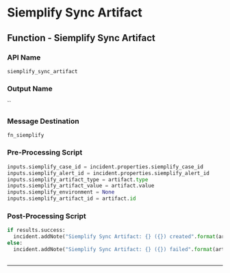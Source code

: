 <!--
    DO NOT MANUALLY EDIT THIS FILE
    THIS FILE IS AUTOMATICALLY GENERATED WITH resilient-sdk codegen
    Generated with resilient-sdk v52.0.0.0.1053
-->

# Siemplify Sync Artifact

## Function - Siemplify Sync Artifact

### API Name
`siemplify_sync_artifact`

### Output Name
``

### Message Destination
`fn_siemplify`

### Pre-Processing Script
```python
inputs.siemplify_case_id = incident.properties.siemplify_case_id
inputs.siemplify_alert_id = incident.properties.siemplify_alert_id
inputs.siemplify_artifact_type = artifact.type
inputs.siemplify_artifact_value = artifact.value
inputs.siemplify_environment = None
inputs.siemplify_artifact_id = artifact.id

```

### Post-Processing Script
```python
if results.success:
  incident.addNote("Siemplify Sync Artifact: {} ({}) created".format(artifact.value, artifact.type))
else:
  incident.addNote("Siemplify Sync Artifact: {} ({}) failed".format(artifact.value, artifact.type))
  
```

---

